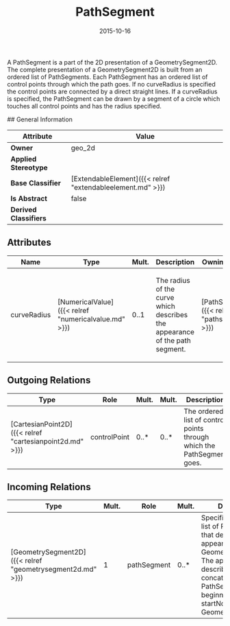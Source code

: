 ﻿---
title: PathSegment
toc: false
type: specs
date: "2015-10-16"
draft: false
specification: VEC
version: 1.1.2
documentType: "Recommendation"
elementType: Class
classes:
  - PathSegment
menu_name: vec-1.1.2
---
<p> A PathSegment is a part of the 2D presentation of a GeometrySegment2D. The complete presentation of a GeometrySegment2D is built from an ordered list of PathSegments. Each PathSegment has an ordered list of control points through which the path goes. If no curveRadius is specified the control points are connected by a direct straight lines. If a curveRadius is specified, the PathSegment can be drawn by a segment of a circle which touches all control points and has the radius specified.      </p>
## General Information

| Attribute               | Value |
|-------------------------|-------|
| **Owner**               | geo_2d |
| **Applied Stereotype**  |   |
| **Base Classifier**     | [ExtendableElement]({{< relref "extendableelement.md" >}})<br/>  |
| **Is Abstract**         | false |
| **Derived Classifiers** |   |

## Attributes
|  Name  |  Type  |  Mult.  |  Description  |  Owning Classifier  |
|--------|--------|---------|---------------|--------------|
|curveRadius | [NumericalValue]({{< relref "numericalvalue.md" >}}) | 0..1 | <p>The radius of the curve which describes the appearance of the path segment.  </p> | [PathSegment]({{< relref "pathsegment.md" >}}) |

## Outgoing Relations
|    Type  |   Role   |   Mult.   |   Mult.   |   Description   |
|----------|----------|-----------|-----------|-----------------|
| [CartesianPoint2D]({{< relref "cartesianpoint2d.md" >}}) | controlPoint | 0..* | 0..* | The ordered list of control points through which the PathSegment goes. |
##  Incoming Relations
|    Type  |   Mult.  |   Role    |   Mult.   |   Description  |
|----------|----------|-----------|-----------|----------------|
| [GeometrySegment2D]({{< relref "geometrysegment2d.md" >}}) | 1 | pathSegment | 0..* | Specifies an ordered list of PathSegments that describe the appearance of the GeometrySegment2D. The appearance is described by the concatenation of the PathSegments beginning at the startNode of the GeometrySegment2D. |

